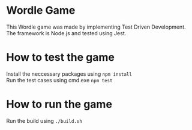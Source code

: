 # Wordle Game
This Wordle game was made by implementing Test Driven Development. The framework is Node.js and tested using Jest. 

# How to test the game
Install the neccessary packages using `npm install`  
Run the test cases using cmd.exe `npm test`  

# How to run the game

Run the build using `./build.sh`  
